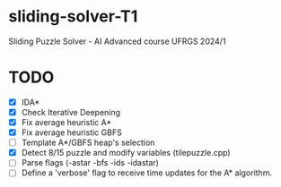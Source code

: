 # sliding-solver-T1
Sliding Puzzle Solver - AI Advanced course UFRGS 2024/1

# TODO

- [x] IDA*
- [x] Check Iterative Deepening
- [X] Fix average heuristic A*
- [X] Fix average heuristic GBFS
- [ ] Template A*/GBFS heap's selection
- [x] Detect 8/15 puzzle and modify variables (tilepuzzle.cpp)
- [ ] Parse flags (-astar -bfs -ids -idastar)
- [ ] Define a 'verbose' flag to receive time updates for the A* algorithm.

